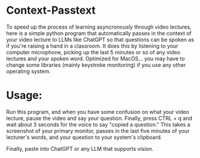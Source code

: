 # Context-Passtext

To speed up the process of learning asyncronously through video lectures, here is a simple python program that automatically passes in the context of your video lecture to LLMs like ChatGPT so that questions can be spoken as if you're raising a hand in a classroom.
It does this by listening to your computer microphone, picking up the last 5 minutes or so of any video lectures and your spoken word.
Optimized for MacOS... you may have to change some libraries (mainly keystroke monitoring) if you use any other operating system.

# Usage:

Run this program, and when you have some confusion on what your video lecture, pause the video and say your question. Finally, press CTRL + q and wait about 3 seconds for the voice to say "copied a question."
This takes a screenshot of your primary monitor, passes in the last five minutes of your lecturer's words, and your question to your system's clipboard.

Finally, paste into ChatGPT or any LLM that supports vision.
